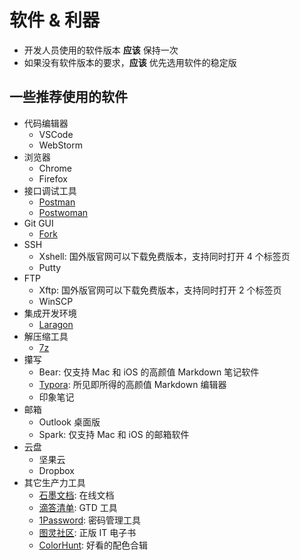 # 软件 & 利器

- 开发人员使用的软件版本 **应该** 保持一次
- 如果没有软件版本的要求，**应该** 优先选用软件的稳定版

## 一些推荐使用的软件

- 代码编辑器
  - VSCode
  - WebStorm
- 浏览器
  - Chrome
  - Firefox
- 接口调试工具
  - [Postman](https://www.getpostman.com/)
  - [Postwoman](https://postwoman.io/)
- Git GUI
  - [Fork](https://git-fork.com/)
- SSH
  - Xshell: 国外版官网可以下载免费版本，支持同时打开 4 个标签页
  - Putty
- FTP
  - Xftp: 国外版官网可以下载免费版本，支持同时打开 2 个标签页
  - WinSCP
- 集成开发环境
  - [Laragon](https://laragon.org/)
- 解压缩工具
  - [7z](https://www.7-zip.org/download.html)
- 攥写
  - Bear: 仅支持 Mac 和 iOS 的高颜值 Markdown 笔记软件
  - [Typora](https://www.typora.io/): 所见即所得的高颜值 Markdown 编辑器
  - 印象笔记
- 邮箱
  - Outlook 桌面版
  - Spark: 仅支持 Mac 和 iOS 的邮箱软件
- 云盘
  - 坚果云
  - Dropbox
- 其它生产力工具
  - [石墨文档](https://shimo.im): 在线文档
  - [滴答清单](https://dida365.com): GTD 工具
  - [1Password](https://1password.com/): 密码管理工具
  - [图灵社区](https://www.ituring.com.cn/): 正版 IT 电子书
  - [ColorHunt](https://colorhunt.co/): 好看的配色合辑
